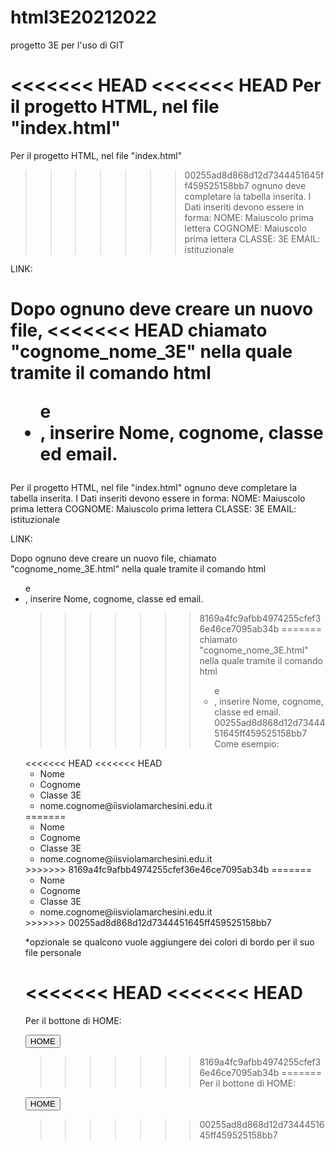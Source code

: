 # html3E20212022
progetto 3E per l'uso di GIT

<<<<<<< HEAD
<<<<<<< HEAD
Per il progetto HTML, nel file "index.html" 
=======
Per il progetto HTML, nel file "index.html"
>>>>>>> 00255ad8d868d12d7344451645ff459525158bb7
ognuno deve completare la tabella inserita.
I Dati inseriti devono essere in forma:
NOME: Maiuscolo prima lettera
COGNOME: Maiuscolo prima lettera
CLASSE: 3E
EMAIL: istituzionale

LINK:

 Dopo ognuno deve creare un nuovo file,
<<<<<<< HEAD
 chiamato "cognome_nome_3E" nella quale tramite il comando html <ul> e <li>, inserire Nome, cognome, classe ed email.
=======
Per il progetto HTML, nel file "index.html"
ognuno deve completare la tabella inserita.
I Dati inseriti devono essere in forma:
NOME: Maiuscolo prima lettera
COGNOME: Maiuscolo prima lettera
CLASSE: 3E
EMAIL: istituzionale

LINK:

 Dopo ognuno deve creare un nuovo file,
 chiamato "cognome_nome_3E.html" nella quale tramite il comando html <ul> e <li>, inserire Nome, cognome, classe ed email.
>>>>>>> 8169a4fc9afbb4974255cfef36e46ce7095ab34b
=======
 chiamato "cognome_nome_3E.html" nella quale tramite il comando html <ul> e <li>, inserire Nome, cognome, classe ed email.
>>>>>>> 00255ad8d868d12d7344451645ff459525158bb7
Come esempio:
<html>

<body>
<<<<<<< HEAD
<<<<<<< HEAD
	<ul>
	  <li>Nome</li>
	  <li>Cognome</li>
          <li>Classe 3E</li>
          <li>nome.cognome@iisviolamarchesini.edu.it</li>
	</ul>
=======
        <ul>
          <li>Nome</li>
          <li>Cognome</li>
          <li>Classe 3E</li>
          <li>nome.cognome@iisviolamarchesini.edu.it</li>
        </ul>
>>>>>>> 8169a4fc9afbb4974255cfef36e46ce7095ab34b
=======
        <ul>
          <li>Nome</li>
          <li>Cognome</li>
          <li>Classe 3E</li>
          <li>nome.cognome@iisviolamarchesini.edu.it</li>
        </ul>
>>>>>>> 00255ad8d868d12d7344451645ff459525158bb7
</body>

</html>

*opzionale
se qualcono vuole aggiungere dei colori di bordo per il suo file personale


<<<<<<< HEAD
<<<<<<< HEAD
=======
Per il bottone di HOME:

<a href="index.html" style="width:10%"><button type="button">HOME</button></a>
>>>>>>> 8169a4fc9afbb4974255cfef36e46ce7095ab34b
=======
Per il bottone di HOME:

<a href="index.html" style="width:10%"><button type="button">HOME</button></a>
>>>>>>> 00255ad8d868d12d7344451645ff459525158bb7

